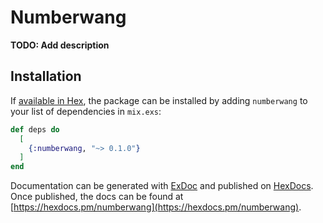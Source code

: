 # Numberwang

**TODO: Add description**

## Installation

If [available in Hex](https://hex.pm/docs/publish), the package can be installed
by adding `numberwang` to your list of dependencies in `mix.exs`:

```elixir
def deps do
  [
    {:numberwang, "~> 0.1.0"}
  ]
end
```

Documentation can be generated with [ExDoc](https://github.com/elixir-lang/ex_doc)
and published on [HexDocs](https://hexdocs.pm). Once published, the docs can
be found at [https://hexdocs.pm/numberwang](https://hexdocs.pm/numberwang).

